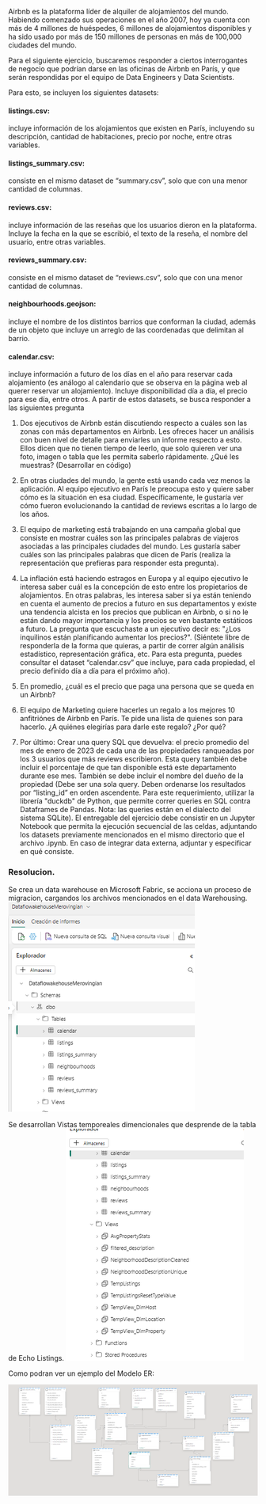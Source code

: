 Airbnb es la plataforma líder de alquiler de alojamientos del mundo. Habiendo comenzado 
sus operaciones en el año 2007, hoy ya cuenta con más de 4 millones de huéspedes, 6 
millones de alojamientos disponibles y ha sido usado por más de 150 millones de personas 
en más de 100,000 ciudades del mundo.

Para el siguiente ejercicio, buscaremos responder a ciertos interrogantes de negocio que 
podrían darse en las oficinas de Airbnb en París, y que serán respondidas por el equipo de 
Data Engineers y Data Scientists. 

Para esto, se incluyen los siguientes datasets:
#### listings.csv: 
incluye información de los alojamientos que existen en París, incluyendo 
su descripción, cantidad de habitaciones, precio por noche, entre otras variables.
#### listings_summary.csv: 
consiste en el mismo dataset de “summary.csv”, solo que con 
una menor cantidad de columnas.
#### reviews.csv:
incluye información de las reseñas que los usuarios dieron en la 
plataforma. Incluye la fecha en la que se escribió, el texto de la reseña, el nombre 
del usuario, entre otras variables.
#### reviews_summary.csv:
 consiste en el mismo dataset de “reviews.csv”, solo que con 
una menor cantidad de columnas.
#### neighbourhoods.geojson:
incluye el nombre de los distintos barrios que conforman la ciudad, además de un objeto que incluye un arreglo de las coordenadas que 
delimitan al barrio.
#### calendar.csv: 
incluye información a futuro de los días en el año para reservar cada 
alojamiento (es análogo al calendario que se observa en la página web al querer 
reservar un alojamiento). Incluye disponibilidad día a día, el precio para ese día, entre 
otros.
A partir de estos datasets, se busca responder a las siguientes pregunta
>
1) Dos ejecutivos de Airbnb están discutiendo respecto a cuáles son las zonas con más 
departamentos en Airbnb. Les ofreces hacer un análisis con buen nivel de detalle 
para enviarles un informe respecto a esto. Ellos dicen que no tienen tiempo de 
leerlo, que solo quieren ver una foto, imagen o tabla que les permita saberlo 
rápidamente. ¿Qué les muestras? (Desarrollar en código)
>
2) En otras ciudades del mundo, la gente está usando cada vez menos la aplicación. Al 
equipo ejecutivo en París le preocupa esto y quiere saber cómo es la situación en 
esa ciudad. Específicamente, le gustaría ver cómo fueron evolucionando la 
cantidad de reviews escritas a lo largo de los años.
>
3) El equipo de marketing está trabajando en una campaña global que consiste en 
mostrar cuáles son las principales palabras de viajeros asociadas a las principales 
ciudades del mundo. Les gustaría saber cuáles son las principales palabras que 
dicen de París (realiza la representación que prefieras para responder esta 
pregunta).
>
4) La inflación está haciendo estragos en Europa y al equipo ejecutivo le interesa saber 
cuál es la concepción de esto entre los propietarios de alojamientos. En otras 
palabras, les interesa saber si ya están teniendo en cuenta el aumento de precios a 
futuro en sus departamentos y existe una tendencia alcista en los precios que 
publican en Airbnb, o si no le están dando mayor importancia y los precios se ven 
bastante estáticos a futuro. La pregunta que escuchaste a un ejecutivo decir es: 
"¿Los inquilinos están planificando aumentar los precios?". (Siéntete libre de 
responderla de la forma que quieras, a partir de correr algún análisis estadístico, 
representación gráfica, etc. Para esta pregunta, puedes consultar el dataset
“calendar.csv” que incluye, para cada propiedad, el precio definido día a día para el 
próximo año).
>
5) En promedio, ¿cuál es el precio que paga una persona que se queda en un Airbnb?
>
6) El equipo de Marketing quiere hacerles un regalo a los mejores 10 anfitriónes de 
Airbnb en París. Te pide una lista de quienes son para hacerlo. ¿A quiénes elegirías 
para darle este regalo? ¿Por qué?
>
7) Por último: Crear una query SQL que devuelva: el precio promedio del mes de enero 
de 2023 de cada una de las propiedades ranqueadas por los 3 usuarios que más
reviews escribieron. Esta query también debe incluir el porcentaje de que tan 
disponible está este departamento durante ese mes. También se debe incluir el 
nombre del dueño de la propiedad (Debe ser una sola query. Deben ordenarse los 
resultados por “listing_id” en orden ascendente. Para este requerimiento, utilizar la 
librería "duckdb" de Python, que permite correr queries en SQL contra Dataframes 
de Pandas. Nota: las queries están en el dialecto del sistema SQLite).
El entregable del ejercicio debe consistir en un Jupyter Notebook que permita la ejecución 
secuencial de las celdas, adjuntando los datasets previamente mencionados en el mismo 
directorio que el archivo .ipynb. En caso de integrar data externa, adjuntar y especificar en 
qué consiste.


### Resolucion.

Se crea un data warehouse en Microsoft Fabric, se acciona un proceso de migracion, cargandos los archivos mencionados en el data Warehousing.
![Tablas](img/tablas.png)

Se desarrollan Vistas temporeales dimencionales que desprende de la tabla de Echo Listings.
![Tablas](img/Vistas%20dismencioneles.png)

Como podran ver un ejemplo del Modelo ER:

![Tablas](img/modelo.png)
